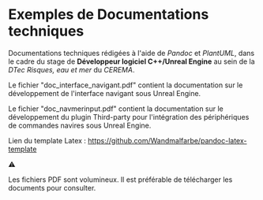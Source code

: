 # Exemples de Documentations techniques

Documentations techniques rédigées à l'aide de *Pandoc* et *PlantUML*, dans le cadre du stage de **Développeur logiciel C++/Unreal Engine** au sein de la *DTec Risques, eau et mer* du *CEREMA*.

Le fichier "doc_interface_navigant.pdf" contient la documentation sur le développement de l'interface navigant sous Unreal Engine.

Le fichier "doc_navmerinput.pdf" contient la documentation sur le développement du plugin Third-party pour l'intégration des périphériques de commandes navires sous Unreal Engine.

Lien du template Latex : <https://github.com/Wandmalfarbe/pandoc-latex-template>

:warning:

Les fichiers PDF sont volumineux.
Il est préférable de télécharger les documents pour consulter.
